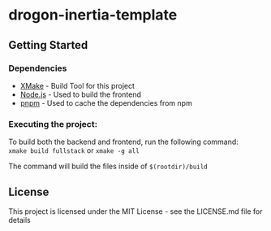 # drogon-inertia-template

## Getting Started

### Dependencies

* [XMake](https://xmake.io/#/guide/installation) - Build Tool for this project
* [Node.js](https://nodejs.org/en) - Used to build the frontend
* [pnpm](https://pnpm.io/installation) - Used to cache the dependencies from npm

### Executing the project:

To build both the backend and frontend, run the following command:  
`xmake build fullstack` or `xmake -g all`

The command will build the files inside of `$(rootdir)/build`

## License

This project is licensed under the MIT License - see the LICENSE.md file for details
